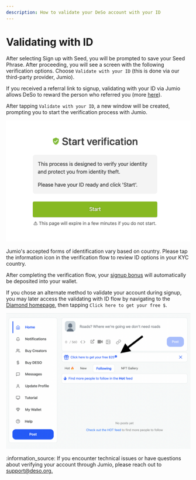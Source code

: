 ```yaml
---
description: How to validate your DeSo account with your ID
---
```


# Validating with ID

After selecting Sign up with Seed, you will be prompted to save your Seed Phrase. After proceeding, you will see a screen with the following verification options. Choose `Validate with your ID` (this is done via our third-party provider, Jumio).&#x20;

If you received a referral link to signup, validating with your ID via Jumio allows DeSo to reward the person who referred you (more [here](../../referral-program/referral-program-overview.md)).

After tapping `Validate with your ID`, a new window will be created, prompting you to start the verification process with Jumio.

![](<../../../.gitbook/assets/image (22).png>)

Jumio's accepted forms of identification vary based on country. Please tap the information icon in the verification flow to review ID options in your KYC country.

After completing the verification flow, your [signup bonus](broken-reference) will automatically be deposited into your wallet.

If you chose an alternate method to validate your account during signup, you may later access the validating with ID flow by navigating to the [Diamond homepage](https://diamondapp.com/browse), then tapping `Click here to get your free $`.

![](<../../../.gitbook/assets/image (13).png>)

:information\_source: If you encounter technical issues or have questions about verifying your account through Jumio, please reach out to [support@deso.org.](mailto:support@deso.org)

